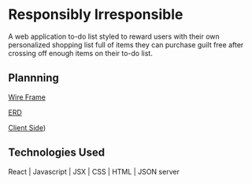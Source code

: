 # Responsibly Irresponsible

A web application to-do list styled to reward users with their own personalized shopping list full of items they can purchase guilt free after crossing off enough items on their to-do list. 

## Plannning
<!-- wireframe -->
[Wire Frame](https://sketchboard.me/xDzCDvVcZcc#/)

[ERD](https://dbdiagram.io/d/636c1157c9abfc6111717e96)

[Client Side](https://github.com/kjburton03/responsibly_irresponsible/tree/main))

## Technologies Used
React |
Javascript |
JSX |
CSS |
HTML |
JSON server 
